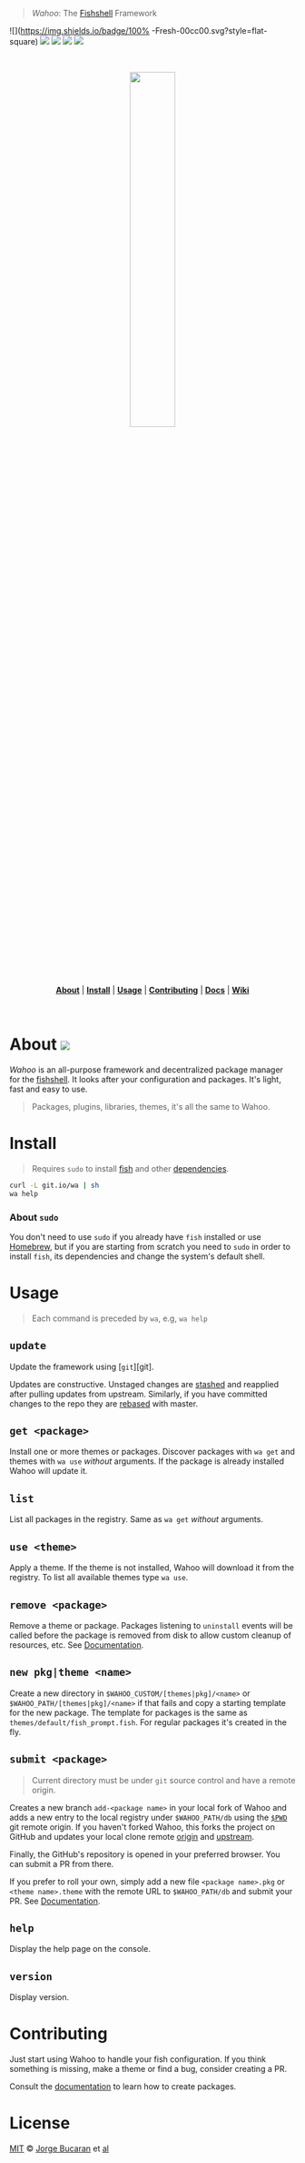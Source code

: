 > _Wahoo_: The [Fishshell][Fishshell] Framework

![](https://img.shields.io/badge/100% -Fresh-00cc00.svg?style=flat-square)
![](https://img.shields.io/badge/Wahoo-Framework-00b0ff.svg?style=flat-square)
![](https://img.shields.io/badge/Mac-OSX-FF0066.svg?style=flat-square)
![](https://img.shields.io/badge/Linux-Common-FF0066.svg?style=flat-square)
![](https://img.shields.io/badge/License-MIT-707070.svg?style=flat-square)

<a name="wahoo"></a>

<br>

<p align="center">
<a href="https://github.com/bucaran/wahoo/blob/master/README.md">
<img width="40%" src="https://cloud.githubusercontent.com/assets/8317250/7772540/c6929db6-00d9-11e5-86bc-4f65533243e9.png">
</a>
</p>

<br>

<p align="center">
<b><a href="#about">About</a></b>
|
<b><a href="#install">Install</a></b>
|
<b><a href="#usage">Usage</a></b>
|
<b><a href="#contributing">Contributing</a></b>
|
<b><a href="DOC.md">Docs</a></b>
|
<b><a href="https://github.com/bucaran/wahoo/wiki">Wiki</a></b>

</p>

<br>

# About [![][TravisLogo]][Travis]

_Wahoo_ is an all-purpose framework and decentralized package manager for the [fishshell][Fishshell]. It looks after your configuration and packages. It's light, fast and easy to use.

> Packages, plugins, libraries, themes, it's all the same to Wahoo.


# Install
> Requires `sudo` to install [fish][Fishshell] and other [dependencies](#deps).

```sh
curl -L git.io/wa | sh
wa help
```

### About `sudo`

You don't need to use `sudo` if you already have `fish` installed or use [Homebrew](http://brew.sh/), but if you are starting from scratch you need to `sudo` in order to install `fish`, its dependencies and change the system's default shell.

# Usage

> Each command is preceded by `wa`, e.g, `wa help`

## `update`

Update the framework using [`git`][git].

Updates are constructive. Unstaged changes are [stashed](https://git-scm.com/book/no-nb/v1/Git-Tools-Stashing) and reapplied after pulling updates from upstream. Similarly, if you have committed changes to the repo they are [rebased](https://git-scm.com/book/en/v2/Git-Branching-Rebasing) with master.

## `get <package>`

Install one or more themes or packages. Discover packages with `wa get` and themes with `wa use` _without_ arguments. If the package is already installed Wahoo will update it.

## `list`

List all packages in the registry. Same as `wa get` _without_ arguments.

## `use <theme>`

Apply a theme. If the theme is not installed, Wahoo will download it from the registry. To list all available themes type `wa use`.

## `remove <package>`

Remove a theme or package. Packages listening to `uninstall` events will be called before the package is removed from disk to allow custom cleanup of resources, etc. See [Documentation](DOC.md#uninstall).

## `new pkg|theme <name>`

Create a new directory in `$WAHOO_CUSTOM/[themes|pkg]/<name>` or `$WAHOO_PATH/[themes|pkg]/<name>` if that fails and copy a starting template for the new package. The template for packages is the same as `themes/default/fish_prompt.fish`. For regular packages it's created in the fly.

## `submit <package>`

> Current directory must be under `git` source control and have a remote origin.

Creates a new branch `add-<package name>` in your local fork of Wahoo and adds a new entry to the local registry under `$WAHOO_PATH/db` using the [`$PWD`](http://en.wikipedia.org/wiki/Working_directory) git remote origin. If you haven't forked Wahoo, this forks the project on GitHub and updates your local clone remote [origin](http://stackoverflow.com/questions/9529497/what-is-origin-in-git) and [upstream](http://stackoverflow.com/questions/2739376/definition-of-downstream-and-upstream).

Finally, the GitHub's repository is opened in your preferred browser. You can submit a PR from there.

If you prefer to roll your own, simply add a new file `<package name>.pkg` or `<theme name>.theme` with the remote URL to `$WAHOO_PATH/db` and submit your PR. See [Documentation](DOC.md#submitting-a-package).

## `help`

Display the help page on the console.

## `version`

Display version.

# Contributing

Just start using Wahoo to handle your fish configuration. If you think something is missing, make a theme or find a bug, consider creating a PR.

Consult the [documentation](DOC.md) to learn how to create packages.

# License

[MIT](http://opensource.org/licenses/MIT) © [Jorge Bucaran][Author] et [al](https://github.com/bucaran/wahoo/graphs/contributors)

[Author]: http://about.bucaran.me
[TravisLogo]: http://img.shields.io/travis/bucaran/wahoo.svg?style=flat-square
[Travis]: https://travis-ci.org/bucaran/wahoo
[Fishshell]: http://fishshell.com


